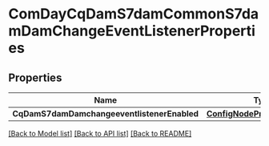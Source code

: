 # ComDayCqDamS7damCommonS7damDamChangeEventListenerProperties

## Properties
Name | Type | Description | Notes
------------ | ------------- | ------------- | -------------
**CqDamS7damDamchangeeventlistenerEnabled** | [**ConfigNodePropertyBoolean**](configNodePropertyBoolean.md) |  | [optional] 

[[Back to Model list]](../README.md#documentation-for-models) [[Back to API list]](../README.md#documentation-for-api-endpoints) [[Back to README]](../README.md)



